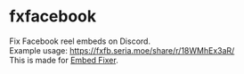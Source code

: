 # fxfacebook

Fix Facebook reel embeds on Discord.  
Example usage: <https://fxfb.seria.moe/share/r/18WMhEx3aR/>  
This is made for [Embed Fixer](https://github.com/seriaati/embed-fixer).

